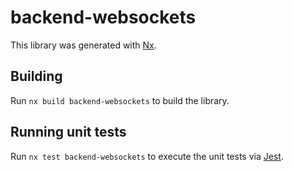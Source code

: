 # backend-websockets

This library was generated with [Nx](https://nx.dev).

## Building

Run `nx build backend-websockets` to build the library.

## Running unit tests

Run `nx test backend-websockets` to execute the unit tests via [Jest](https://jestjs.io).
